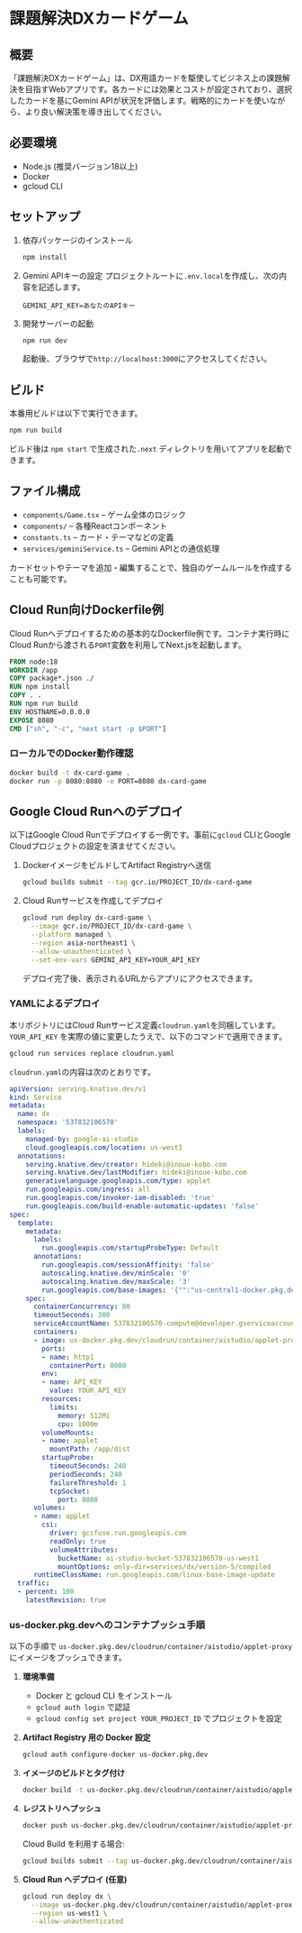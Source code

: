 # 課題解決DXカードゲーム

## 概要
「課題解決DXカードゲーム」は、DX用語カードを駆使してビジネス上の課題解決を目指すWebアプリです。各カードには効果とコストが設定されており、選択したカードを基にGemini APIが状況を評価します。戦略的にカードを使いながら、より良い解決策を導き出してください。

## 必要環境
- Node.js (推奨バージョン18以上)
- Docker
- gcloud CLI

## セットアップ
1. 依存パッケージのインストール
   ```bash
   npm install
   ```
2. Gemini APIキーの設定
   プロジェクトルートに`.env.local`を作成し、次の内容を記述します。
   ```env
   GEMINI_API_KEY=あなたのAPIキー
   ```
3. 開発サーバーの起動
   ```bash
   npm run dev
   ```
   起動後、ブラウザで`http://localhost:3000`にアクセスしてください。

## ビルド
本番用ビルドは以下で実行できます。
```bash
npm run build
```
ビルド後は `npm start` で生成された`.next` ディレクトリを用いてアプリを起動できます。

## ファイル構成
- `components/Game.tsx` – ゲーム全体のロジック
- `components/` – 各種Reactコンポーネント
- `constants.ts` – カード・テーマなどの定義
- `services/geminiService.ts` – Gemini APIとの通信処理

カードセットやテーマを追加・編集することで、独自のゲームルールを作成することも可能です。

## Cloud Run向けDockerfile例

Cloud Runへデプロイするための基本的なDockerfile例です。コンテナ実行時にCloud Runから渡される`PORT`変数を利用してNext.jsを起動します。

```Dockerfile
FROM node:18
WORKDIR /app
COPY package*.json ./
RUN npm install
COPY . .
RUN npm run build
ENV HOSTNAME=0.0.0.0
EXPOSE 8080
CMD ["sh", "-c", "next start -p $PORT"]
```

### ローカルでのDocker動作確認
```bash
docker build -t dx-card-game .
docker run -p 8080:8080 -e PORT=8080 dx-card-game
```

## Google Cloud Runへのデプロイ

以下はGoogle Cloud Runでデプロイする一例です。事前に`gcloud` CLIとGoogle Cloudプロジェクトの設定を済ませてください。

1. DockerイメージをビルドしてArtifact Registryへ送信
   ```bash
   gcloud builds submit --tag gcr.io/PROJECT_ID/dx-card-game
   ```
2. Cloud Runサービスを作成してデプロイ
   ```bash
   gcloud run deploy dx-card-game \
     --image gcr.io/PROJECT_ID/dx-card-game \
     --platform managed \
     --region asia-northeast1 \
     --allow-unauthenticated \
     --set-env-vars GEMINI_API_KEY=YOUR_API_KEY
   ```
   デプロイ完了後、表示されるURLからアプリにアクセスできます。

### YAMLによるデプロイ

本リポジトリにはCloud Runサービス定義`cloudrun.yaml`を同梱しています。`YOUR_API_KEY`
を実際の値に変更したうえで、以下のコマンドで適用できます。

```bash
gcloud run services replace cloudrun.yaml
```

`cloudrun.yaml`の内容は次のとおりです。

```yaml
apiVersion: serving.knative.dev/v1
kind: Service
metadata:
  name: dx
  namespace: '537832106570'
  labels:
    managed-by: google-ai-studio
    cloud.googleapis.com/location: us-west1
  annotations:
    serving.knative.dev/creator: hideki@inoue-kobo.com
    serving.knative.dev/lastModifier: hideki@inoue-kobo.com
    generativelanguage.googleapis.com/type: applet
    run.googleapis.com/ingress: all
    run.googleapis.com/invoker-iam-disabled: 'true'
    run.googleapis.com/build-enable-automatic-updates: 'false'
spec:
  template:
    metadata:
      labels:
        run.googleapis.com/startupProbeType: Default
      annotations:
        run.googleapis.com/sessionAffinity: 'false'
        autoscaling.knative.dev/minScale: '0'
        autoscaling.knative.dev/maxScale: '3'
        run.googleapis.com/base-images: '{"":"us-central1-docker.pkg.dev/serverless-runtimes/google-22/runtimes/nodejs22"}'
    spec:
      containerConcurrency: 80
      timeoutSeconds: 300
      serviceAccountName: 537832106570-compute@developer.gserviceaccount.com
      containers:
      - image: us-docker.pkg.dev/cloudrun/container/aistudio/applet-proxy
        ports:
        - name: http1
          containerPort: 8080
        env:
        - name: API_KEY
          value: YOUR_API_KEY
        resources:
          limits:
            memory: 512Mi
            cpu: 1000m
        volumeMounts:
        - name: applet
          mountPath: /app/dist
        startupProbe:
          timeoutSeconds: 240
          periodSeconds: 240
          failureThreshold: 1
          tcpSocket:
            port: 8080
      volumes:
      - name: applet
        csi:
          driver: gcsfuse.run.googleapis.com
          readOnly: true
          volumeAttributes:
            bucketName: ai-studio-bucket-537832106570-us-west1
            mountOptions: only-dir=services/dx/version-5/compiled
      runtimeClassName: run.googleapis.com/linux-base-image-update
  traffic:
  - percent: 100
    latestRevision: true
```


### us-docker.pkg.devへのコンテナプッシュ手順

以下の手順で `us-docker.pkg.dev/cloudrun/container/aistudio/applet-proxy` にイメージをプッシュできます。

1. **環境準備**
   - Docker と gcloud CLI をインストール
   - `gcloud auth login` で認証
   - `gcloud config set project YOUR_PROJECT_ID` でプロジェクトを設定

2. **Artifact Registry 用の Docker 設定**
   ```bash
   gcloud auth configure-docker us-docker.pkg.dev
   ```

3. **イメージのビルドとタグ付け**
   ```bash
   docker build -t us-docker.pkg.dev/cloudrun/container/aistudio/applet-proxy:TAG .
   ```

4. **レジストリへプッシュ**
   ```bash
   docker push us-docker.pkg.dev/cloudrun/container/aistudio/applet-proxy:TAG
   ```
   Cloud Build を利用する場合:
   ```bash
   gcloud builds submit --tag us-docker.pkg.dev/cloudrun/container/aistudio/applet-proxy:TAG .
   ```

5. **Cloud Run へデプロイ (任意)**
   ```bash
   gcloud run deploy dx \
     --image us-docker.pkg.dev/cloudrun/container/aistudio/applet-proxy:TAG \
     --region us-west1 \
     --allow-unauthenticated
   ```
